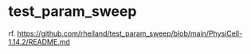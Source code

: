 # test_param_sweep

rf. https://github.com/rheiland/test_param_sweep/blob/main/PhysiCell-1.14.2/README.md
